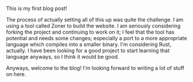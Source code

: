 This is my first blog post!

The process of actually setting all of this up was quite the challenge. I am using a tool called Zoner to build the website. I am seriously considering forking the project and continuing to work on it; I feel that the tool has potential and needs some changes; especially a port to a more appropriate language which compiles into a smaller binary. I'm considering Rust, actually. I have been looking for a good project to start learning that language anyways, so I think it would be good.

Anyways, welcome to the blog! I'm looking forward to writing a lot of stuff on here.
